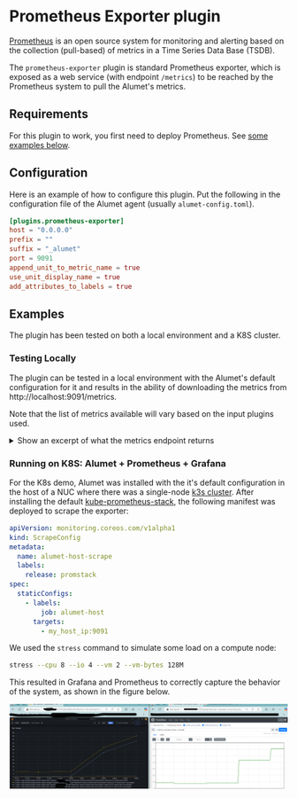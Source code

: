 # Prometheus Exporter plugin

[Prometheus](https://prometheus.io/docs/introduction/overview/) is an open source system for monitoring and alerting based on the collection (pull-based) of metrics in a Time Series Data Base (TSDB).

The `prometheus-exporter` plugin is standard Prometheus exporter, which is exposed as a web service (with endpoint `/metrics`) to be reached by the Prometheus system to pull the Alumet's metrics.

## Requirements

For this plugin to work, you first need to deploy Prometheus.
See [some examples below](#examples).

## Configuration

Here is an example of how to configure this plugin.
Put the following in the configuration file of the Alumet agent (usually `alumet-config.toml`).

```toml
[plugins.prometheus-exporter]
host = "0.0.0.0"
prefix = ""
suffix = "_alumet"
port = 9091
append_unit_to_metric_name = true
use_unit_display_name = true
add_attributes_to_labels = true
```

## Examples

The plugin has been tested on both a local environment and a K8S cluster.

### Testing Locally

The plugin can be tested in a local environment with the Alumet's default configuration for it and results in the ability of downloading the metrics from http://localhost:9091/metrics.

Note that the list of metrics available will vary based on the input plugins used.

<details>
  <summary>Show an excerpt of what the metrics endpoint returns</summary>

```text
# HELP mem_total_kB_alumet ?.
# TYPE mem_total_kB_alumet gauge
mem_total_kB_alumet{resource_consumer_id="",resource_consumer_kind="local_machine",resource_id="",resource_kind="local_machine"} 12372303872.0
# HELP mem_free_kB_alumet ?.
# TYPE mem_free_kB_alumet gauge
mem_free_kB_alumet{resource_consumer_id="",resource_consumer_kind="local_machine",resource_id="",resource_kind="local_machine"} 1491062784.0
# HELP mem_available_kB_alumet ?.
# TYPE mem_available_kB_alumet gauge
mem_available_kB_alumet{resource_consumer_id="",resource_consumer_kind="local_machine",resource_id="",resource_kind="local_machine"} 5022056448.0
# HELP cached_kB_alumet ?.
# TYPE cached_kB_alumet gauge
cached_kB_alumet{resource_consumer_id="",resource_consumer_kind="local_machine",resource_id="",resource_kind="local_machine"} 3523051520.0
# HELP swap_cached_kB_alumet ?.
# TYPE swap_cached_kB_alumet gauge
swap_cached_kB_alumet{resource_consumer_id="",resource_consumer_kind="local_machine",resource_id="",resource_kind="local_machine"} 54939648.0
# HELP active_kB_alumet ?.
# TYPE active_kB_alumet gauge
active_kB_alumet{resource_consumer_id="",resource_consumer_kind="local_machine",resource_id="",resource_kind="local_machine"} 2447753216.0
# HELP inactive_kB_alumet ?.
# TYPE inactive_kB_alumet gauge
inactive_kB_alumet{resource_consumer_id="",resource_consumer_kind="local_machine",resource_id="",resource_kind="local_machine"} 7838990336.0
# HELP mapped_kB_alumet ?.
# TYPE mapped_kB_alumet gauge
mapped_kB_alumet{resource_consumer_id="",resource_consumer_kind="local_machine",resource_id="",resource_kind="local_machine"} 230359040.0
# HELP kernel_cpu_time_ms_alumet busy CPU time.
# TYPE kernel_cpu_time_ms_alumet gauge
kernel_cpu_time_ms_alumet{cpu_state="idle",resource_consumer_id="",resource_consumer_kind="local_machine",resource_id="11",resource_kind="cpu_core"} 4950.0
kernel_cpu_time_ms_alumet{cpu_state="steal",resource_consumer_id="",resource_consumer_kind="local_machine",resource_id="1",resource_kind="cpu_core"} 0.0
kernel_cpu_time_ms_alumet{cpu_state="idle",resource_consumer_id="",resource_consumer_kind="local_machine",resource_id="7",resource_kind="cpu_core"} 4900.0
[…]
# EOF
```

</details>

### Running on K8S: Alumet + Prometheus + Grafana

For the K8s demo, Alumet was installed with the it's default configuration in the host of a NUC where there was a single-node [k3s cluster](https://docs.k3s.io/quick-start).
After installing the default [kube-prometheus-stack](https://github.com/prometheus-community/helm-charts/blob/main/charts/kube-prometheus-stack/README.md), the following manifest was deployed to scrape the exporter:

```yaml
apiVersion: monitoring.coreos.com/v1alpha1
kind: ScrapeConfig
metadata:
  name: alumet-host-scrape
  labels:
    release: promstack
spec:
  staticConfigs:
    - labels:
        job: alumet-host
      targets:
        - my_host_ip:9091
```

We used the `stress` command to simulate some load on a compute node:

```sh
stress --cpu 8 --io 4 --vm 2 --vm-bytes 128M
```

This resulted in Grafana and Prometheus to correctly capture the behavior of the system, as shown in the figure below.

![demo](../../images/plugins/prometheus-plugin-k8s-demo.png)
